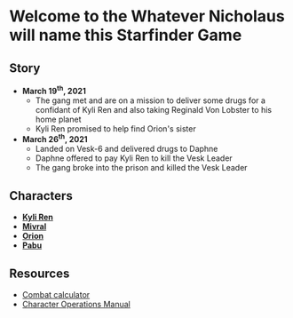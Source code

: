 # Welcome to the Whatever Nicholaus will name this Starfinder Game

## Story
* **March 19<sup>th</sup>, 2021**
    * The gang met and are on a mission to deliver some drugs for a confidant of Kyli Ren and also taking Reginald Von Lobster to his home planet
    * Kyli Ren promised to help find Orion's sister
* **March 26<sup>th</sup>, 2021**
    * Landed on Vesk-6 and delivered drugs to Daphne
    * Daphne offered to pay Kyli Ren to kill the Vesk Leader
    * The gang broke into the prison and killed the Vesk Leader

## Characters
* **[Kyli Ren](characters/kyli_ren.pdf)**
* **[Mivral](characters/Mivyral.pdf)**
* **[Orion](characters/Orion.pdf)**
* **[Pabu](characters/Pabu.pdf)**

## Resources
* [Combat calculator](combat_calculator.ipynb)
* [Character Operations Manual](rules/StarfinderCharacterOperationsManual.pdf)